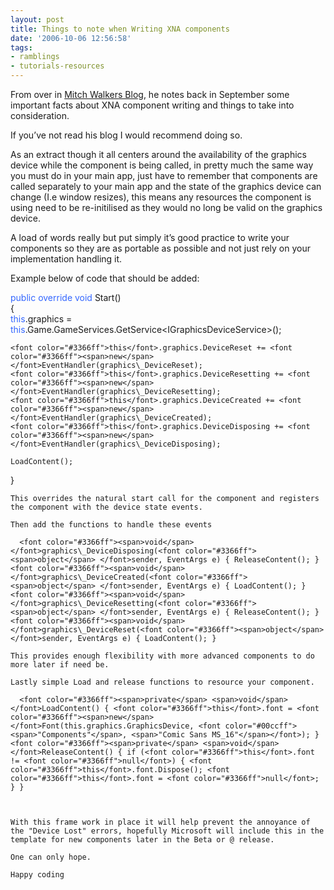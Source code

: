 ```yaml
---
layout: post
title: Things to note when Writing XNA components
date: '2006-10-06 12:56:58'
tags:
- ramblings
- tutorials-resources
---
```


From over in [Mitch Walkers Blog](http://blogs.msdn.com/mitchw/default "Mitch Walkers Blog"), he notes back in September some important facts about XNA component writing and things to take into consideration.

If you’ve not read his blog I would recommend doing so.

 As an extract though it all centers around the availability of the graphics device while the component is being called, in pretty much the same way you must do in your main app, just have to remember that components are called separately to your main app and the state of the graphics device can change (I.e window resizes), this means any resources the component is using need to be re-initilised as they would no long be valid on the graphics device.

A load of words really but put simply it’s good practice to write your components so they are as portable as possible and not just rely on your implementation handling it.

Example below of code that should be added:

 <font color="#3366ff"><span>public</span> <span>override</span> <span>void</span></font> Start()  
{  
    <font color="#3366ff">this</font>.graphics = <font color="#3366ff">this</font>.Game.GameServices.GetService\<IGraphicsDeviceService\>();  
      
    <font color="#3366ff">this</font>.graphics.DeviceReset += <font color="#3366ff"><span>new</span> </font>EventHandler(graphics\_DeviceReset);  
    <font color="#3366ff">this</font>.graphics.DeviceResetting += <font color="#3366ff"><span>new</span> </font>EventHandler(graphics\_DeviceResetting);  
    <font color="#3366ff">this</font>.graphics.DeviceCreated += <font color="#3366ff"><span>new</span> </font>EventHandler(graphics\_DeviceCreated);  
    <font color="#3366ff">this</font>.graphics.DeviceDisposing += <font color="#3366ff"><span>new</span> </font>EventHandler(graphics\_DeviceDisposing);

    LoadContent();  
}

    This overrides the natural start call for the component and registers the component with the device state events.

    Then add the functions to handle these events

      <font color="#3366ff"><span>void</span> </font>graphics\_DeviceDisposing(<font color="#3366ff"><span>object</span> </font>sender, EventArgs e) { ReleaseContent(); } <font color="#3366ff"><span>void</span> </font>graphics\_DeviceCreated(<font color="#3366ff"><span>object</span> </font>sender, EventArgs e) { LoadContent(); } <font color="#3366ff"><span>void</span> </font>graphics\_DeviceResetting(<font color="#3366ff"><span>object</span> </font>sender, EventArgs e) { ReleaseContent(); } <font color="#3366ff"><span>void</span> </font>graphics\_DeviceReset(<font color="#3366ff"><span>object</span> </font>sender, EventArgs e) { LoadContent(); }

    This provides enough flexibility with more advanced components to do more later if need be.

    Lastly simple Load and release functions to resource your component.

      <font color="#3366ff"><span>private</span> <span>void</span> </font>LoadContent() { <font color="#3366ff">this</font>.font = <font color="#3366ff"><span>new</span> </font>Font(this.graphics.GraphicsDevice, <font color="#00ccff"><span>"Components"</span>, <span>"Comic Sans MS_16"</span></font>); } <font color="#3366ff"><span>private</span> <span>void</span> </font>ReleaseContent() { if (<font color="#3366ff">this</font>.font != <font color="#3366ff">null</font>) { <font color="#3366ff">this</font>.font.Dispose(); <font color="#3366ff">this</font>.font = <font color="#3366ff">null</font>; } }

     

    With this frame work in place it will help prevent the annoyance of the "Device Lost" errors, hopefully Microsoft will include this in the template for new components later in the Beta or @ release.

    One can only hope.

    Happy coding

